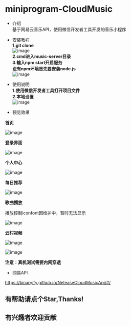 # miniprogram-CloudMusic
 * 介绍  
 基于网易云音乐API，使用微信开发者工具开发的音乐小程序
 * 安装教程  
 **1.git clone**  
 ![image](https://user-images.githubusercontent.com/71831599/173234184-5b63333a-ab72-417d-92ad-de710f8c4cf0.png)  
 **2.cmd进入music-server目录**  
 **3.输入npm start开启服务**  
 **没有npm环境首先要安装node.js**  
 ![image](https://user-images.githubusercontent.com/71831599/173234733-5d278999-03c4-4e4d-983d-a30f55ece9fb.png)
 
 * 使用说明  
 **1.使用微信开发者工具打开项目文件**  
 **2.本地设置**  
 ![image](https://user-images.githubusercontent.com/71831599/173234681-952e773b-dced-4e16-8026-323bf2c5ae94.png)  
 
 * 预览效果   
 
 **首页**  
 
 ![image](https://user-images.githubusercontent.com/71831599/173234888-45c2e650-263f-4efd-a65b-2e46d4a28767.png)
 
 
 **登录界面**  
 
 ![image](https://user-images.githubusercontent.com/71831599/173234922-db59726b-d932-43d4-8e2e-31d2e727d4bd.png)  
 
 **个人中心**  
 
 ![image](https://user-images.githubusercontent.com/71831599/173234970-ebe70a79-80b9-45c7-a47c-81c36cfebaf2.png)  
 
 **每日推荐**  
 
 ![image](https://user-images.githubusercontent.com/71831599/173235000-499a262b-63fd-4991-905c-a23c111c2e71.png)  
 
 **歌曲播放**  
 
 播放控制iconfont因维护中，暂时无法显示  
 
 ![image](https://user-images.githubusercontent.com/71831599/173235034-994358e5-42e4-48d9-b7e6-a3d7291a7626.png)  
 
 **云村视频**  
 
 ![image](https://user-images.githubusercontent.com/71831599/173235107-5ca92641-46fb-4410-991f-bf92d33393f3.png)  
 
 ![image](https://user-images.githubusercontent.com/71831599/173235156-dbb4c183-5049-4d7b-afd8-45972ba2e681.png)  
 
 **注意：真机测试需要内网穿透**  
 
 * 网易API  
 
 https://binaryify.github.io/NeteaseCloudMusicApi/#/  
 ## 有帮助请点个Star,Thanks!  
 ## 有兴趣者欢迎贡献
 
